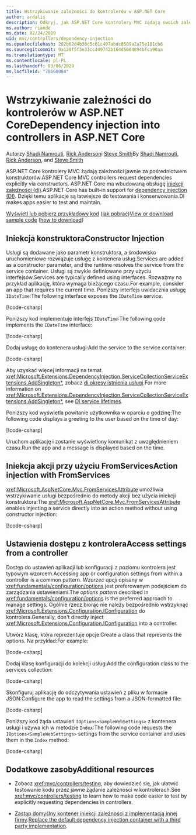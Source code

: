 ```yaml
---
title: Wstrzykiwanie zależności do kontrolerów w ASP.NET Core
author: ardalis
description: Odkryj, jak ASP.NET Core kontrolery MVC żądają swoich zależności jawnie za pośrednictwem konstruktorów z iniekcją zależności w ASP.NET Core.
ms.author: riande
ms.date: 02/24/2019
uid: mvc/controllers/dependency-injection
ms.openlocfilehash: 202b62d4b30c5c61c407abdc8509a2a75e181cb6
ms.sourcegitcommit: 9a129f5f3e31cc449742b164d5004894bfca90aa
ms.translationtype: MT
ms.contentlocale: pl-PL
ms.lasthandoff: 03/06/2020
ms.locfileid: "78660084"
---
```

# <a name="dependency-injection-into-controllers-in-aspnet-core"></a><span data-ttu-id="6950c-103">Wstrzykiwanie zależności do kontrolerów w ASP.NET Core</span><span class="sxs-lookup"><span data-stu-id="6950c-103">Dependency injection into controllers in ASP.NET Core</span></span>

<a name="dependency-injection-controllers"></a>

<span data-ttu-id="6950c-104">Autorzy [Shadi Namrouti](https://github.com/shadinamrouti), [Rick Anderson](https://twitter.com/RickAndMSFT)i [Steve Smith](https://github.com/ardalis)</span><span class="sxs-lookup"><span data-stu-id="6950c-104">By [Shadi Namrouti](https://github.com/shadinamrouti), [Rick Anderson](https://twitter.com/RickAndMSFT), and [Steve Smith](https://github.com/ardalis)</span></span>

<span data-ttu-id="6950c-105">ASP.NET Core kontrolery MVC żądają zależności jawnie za pośrednictwem konstruktorów.</span><span class="sxs-lookup"><span data-stu-id="6950c-105">ASP.NET Core MVC controllers request dependencies explicitly via constructors.</span></span> <span data-ttu-id="6950c-106">ASP.NET Core ma wbudowaną obsługę [iniekcji zależności (di)](xref:fundamentals/dependency-injection).</span><span class="sxs-lookup"><span data-stu-id="6950c-106">ASP.NET Core has built-in support for [dependency injection (DI)](xref:fundamentals/dependency-injection).</span></span> <span data-ttu-id="6950c-107">Dzięki temu aplikacje są łatwiejsze do testowania i konserwowania.</span><span class="sxs-lookup"><span data-stu-id="6950c-107">DI makes apps easier to test and maintain.</span></span>

<span data-ttu-id="6950c-108">[Wyświetl lub pobierz przykładowy kod](https://github.com/dotnet/AspNetCore.Docs/tree/master/aspnetcore/mvc/controllers/dependency-injection/sample) ([jak pobrać](xref:index#how-to-download-a-sample))</span><span class="sxs-lookup"><span data-stu-id="6950c-108">[View or download sample code](https://github.com/dotnet/AspNetCore.Docs/tree/master/aspnetcore/mvc/controllers/dependency-injection/sample) ([how to download](xref:index#how-to-download-a-sample))</span></span>

## <a name="constructor-injection"></a><span data-ttu-id="6950c-109">Iniekcja konstruktora</span><span class="sxs-lookup"><span data-stu-id="6950c-109">Constructor Injection</span></span>

<span data-ttu-id="6950c-110">Usługi są dodawane jako parametr konstruktora, a środowisko uruchomieniowe rozwiązuje usługę z kontenera usług.</span><span class="sxs-lookup"><span data-stu-id="6950c-110">Services are added as a constructor parameter, and the runtime resolves the service from the service container.</span></span> <span data-ttu-id="6950c-111">Usługi są zwykle definiowane przy użyciu interfejsów.</span><span class="sxs-lookup"><span data-stu-id="6950c-111">Services are typically defined using interfaces.</span></span> <span data-ttu-id="6950c-112">Rozważmy na przykład aplikację, która wymaga bieżącego czasu.</span><span class="sxs-lookup"><span data-stu-id="6950c-112">For example, consider an app that requires the current time.</span></span> <span data-ttu-id="6950c-113">Poniższy interfejs uwidacznia usługę `IDateTime`:</span><span class="sxs-lookup"><span data-stu-id="6950c-113">The following interface exposes the `IDateTime` service:</span></span>

[!code-csharp[](dependency-injection/sample/ControllerDI/Interfaces/IDateTime.cs?name=snippet)]

<span data-ttu-id="6950c-114">Poniższy kod implementuje interfejs `IDateTime`:</span><span class="sxs-lookup"><span data-stu-id="6950c-114">The following code implements the `IDateTime` interface:</span></span>

[!code-csharp[](dependency-injection/sample/ControllerDI/Services/SystemDateTime.cs?name=snippet)]

<span data-ttu-id="6950c-115">Dodaj usługę do kontenera usługi:</span><span class="sxs-lookup"><span data-stu-id="6950c-115">Add the service to the service container:</span></span>

[!code-csharp[](dependency-injection/sample/ControllerDI/Startup1.cs?name=snippet&highlight=3)]

<span data-ttu-id="6950c-116">Aby uzyskać więcej informacji na temat <xref:Microsoft.Extensions.DependencyInjection.ServiceCollectionServiceExtensions.AddSingleton*>, zobacz [di okresy istnienia usługi](xref:fundamentals/dependency-injection#service-lifetimes).</span><span class="sxs-lookup"><span data-stu-id="6950c-116">For more information on <xref:Microsoft.Extensions.DependencyInjection.ServiceCollectionServiceExtensions.AddSingleton*>, see [DI service lifetimes](xref:fundamentals/dependency-injection#service-lifetimes).</span></span>

<span data-ttu-id="6950c-117">Poniższy kod wyświetla powitanie użytkownika w oparciu o godzinę:</span><span class="sxs-lookup"><span data-stu-id="6950c-117">The following code displays a greeting to the user based on the time of day:</span></span>

[!code-csharp[](dependency-injection/sample/ControllerDI/Controllers/HomeController.cs?name=snippet)]

<span data-ttu-id="6950c-118">Uruchom aplikację i zostanie wyświetlony komunikat z uwzględnieniem czasu.</span><span class="sxs-lookup"><span data-stu-id="6950c-118">Run the app and a message is displayed based on the time.</span></span>

## <a name="action-injection-with-fromservices"></a><span data-ttu-id="6950c-119">Iniekcja akcji przy użyciu FromServices</span><span class="sxs-lookup"><span data-stu-id="6950c-119">Action injection with FromServices</span></span>

<span data-ttu-id="6950c-120"><xref:Microsoft.AspNetCore.Mvc.FromServicesAttribute> umożliwia wstrzykiwanie usługi bezpośrednio do metody akcji bez użycia iniekcji konstruktora:</span><span class="sxs-lookup"><span data-stu-id="6950c-120">The <xref:Microsoft.AspNetCore.Mvc.FromServicesAttribute> enables injecting a service directly into an action method without using constructor injection:</span></span>

[!code-csharp[](dependency-injection/sample/ControllerDI/Controllers/HomeController.cs?name=snippet2)]

## <a name="access-settings-from-a-controller"></a><span data-ttu-id="6950c-121">Ustawienia dostępu z kontrolera</span><span class="sxs-lookup"><span data-stu-id="6950c-121">Access settings from a controller</span></span>

<span data-ttu-id="6950c-122">Dostęp do ustawień aplikacji lub konfiguracji z poziomu kontrolera jest typowym wzorcem.</span><span class="sxs-lookup"><span data-stu-id="6950c-122">Accessing app or configuration settings from within a controller is a common pattern.</span></span> <span data-ttu-id="6950c-123">*Wzorzec opcji* opisany w <xref:fundamentals/configuration/options> jest preferowanym podejściem do zarządzania ustawieniami.</span><span class="sxs-lookup"><span data-stu-id="6950c-123">The *options pattern* described in <xref:fundamentals/configuration/options> is the preferred approach to manage settings.</span></span> <span data-ttu-id="6950c-124">Ogólnie rzecz biorąc nie należy bezpośrednio wstrzyknąć <xref:Microsoft.Extensions.Configuration.IConfiguration> do kontrolera.</span><span class="sxs-lookup"><span data-stu-id="6950c-124">Generally, don't directly inject <xref:Microsoft.Extensions.Configuration.IConfiguration> into a controller.</span></span>

<span data-ttu-id="6950c-125">Utwórz klasę, która reprezentuje opcje.</span><span class="sxs-lookup"><span data-stu-id="6950c-125">Create a class that represents the options.</span></span> <span data-ttu-id="6950c-126">Na przykład:</span><span class="sxs-lookup"><span data-stu-id="6950c-126">For example:</span></span>

[!code-csharp[](dependency-injection/sample/ControllerDI/Models/SampleWebSettings.cs?name=snippet)]

<span data-ttu-id="6950c-127">Dodaj klasę konfiguracji do kolekcji usług:</span><span class="sxs-lookup"><span data-stu-id="6950c-127">Add the configuration class to the services collection:</span></span>

[!code-csharp[](dependency-injection/sample/ControllerDI/Startup.cs?highlight=4&name=snippet1)]

<span data-ttu-id="6950c-128">Skonfiguruj aplikację do odczytywania ustawień z pliku w formacie JSON:</span><span class="sxs-lookup"><span data-stu-id="6950c-128">Configure the app to read the settings from a JSON-formatted file:</span></span>

[!code-csharp[](dependency-injection/sample/ControllerDI/Program.cs?name=snippet&range=10-15)]

<span data-ttu-id="6950c-129">Poniższy kod żąda ustawień `IOptions<SampleWebSettings>` z kontenera usługi i używa ich w metodzie `Index`:</span><span class="sxs-lookup"><span data-stu-id="6950c-129">The following code requests the `IOptions<SampleWebSettings>` settings from the service container and uses them in the `Index` method:</span></span>

[!code-csharp[](dependency-injection/sample/ControllerDI/Controllers/SettingsController.cs?name=snippet)]

## <a name="additional-resources"></a><span data-ttu-id="6950c-130">Dodatkowe zasoby</span><span class="sxs-lookup"><span data-stu-id="6950c-130">Additional resources</span></span>

* <span data-ttu-id="6950c-131">Zobacz <xref:mvc/controllers/testing>, aby dowiedzieć się, jak ułatwić testowanie kodu przez jawne żądanie zależności w kontrolerach.</span><span class="sxs-lookup"><span data-stu-id="6950c-131">See <xref:mvc/controllers/testing> to learn how to make code easier to test by explicitly requesting dependencies in controllers.</span></span>

* <span data-ttu-id="6950c-132">[Zastąp domyślny kontener iniekcji zależności z implementacją innej firmy](xref:fundamentals/dependency-injection#default-service-container-replacement).</span><span class="sxs-lookup"><span data-stu-id="6950c-132">[Replace the default dependency injection container with a third party implementation](xref:fundamentals/dependency-injection#default-service-container-replacement).</span></span>
